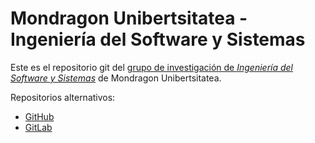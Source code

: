 # Mondragon Unibertsitatea - Ingeniería del Software y Sistemas

Este es el repositorio git del [grupo de investigación de *Ingeniería del Software y Sistemas*](https://www.mondragon.edu/es/investigacion/ingenieria-tecnologia/grupos-investigacion-transferencia/-/mu-inv-mapping/grupo/ingenieria-del-sw-y-sistemas) de Mondragon Unibertsitatea.

Repositorios alternativos:

- [GitHub](https://github.com/mu-sse)
- [GitLab](https://gitlab.com/mu-sse)